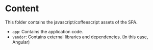 Content
===

This folder contains the javascript/coffeescript assets of the SPA.

- `app`: Contains the application code.
- `vendor`: Contains external libraries and dependencies. (In this case, Angular)